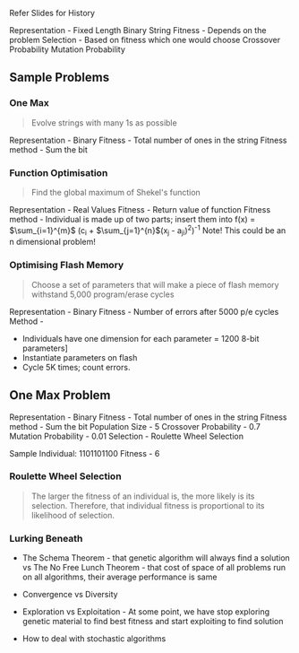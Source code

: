 Refer Slides for History

Representation - Fixed Length Binary String
Fitness - Depends on the problem
Selection - Based on fitness which one would choose
Crossover Probability
Mutation Probability

## Sample Problems

### One Max
> Evolve strings with many 1s as possible

Representation - Binary
Fitness - Total number of ones in the string
Fitness method - Sum the bit

### Function Optimisation
> Find the global maximum of Shekel's function

Representation - Real Values
Fitness - Return value of function
Fitness method - Individual is made up of two parts; insert them into 
	f(x) = $\sum_{i=1}^{m}$ (c<sub>i</sub> + $\sum_{j=1}^{n}$(x<sub>j</sub> - a<sub>ji</sub>)<sup>2</sup>)<sup>-1</sup>
Note! This could be an n dimensional problem!

### Optimising Flash Memory
> Choose a set of parameters that will make a piece of flash memory withstand 5,000 program/erase cycles

Representation - Binary
Fitness - Number of errors after 5000 p/e cycles
Method - 
- Individuals have one dimension for each parameter = 1200 8-bit parameters]
- Instantiate parameters on flash 
- Cycle 5K times; count errors.

## One Max Problem

Representation - Binary
Fitness - Total number of ones in the string
Fitness method - Sum the bit
Population Size - 5
Crossover Probability - 0.7
Mutation Probability - 0.01
Selection - Roulette Wheel Selection

Sample Individual:
1101101100 
Fitness - 6

### Roulette Wheel Selection
> The larger the fitness of an individual is, the more likely is its selection. Therefore, that individual fitness is proportional to its likelihood of selection.

### Lurking Beneath

- The Schema Theorem - that genetic algorithm will always find a solution
	vs The No Free Lunch Theorem - that cost of space of all problems run on all algorithms, their average performance is same

- Convergence vs Diversity
- Exploration vs Exploitation - At some point, we have stop exploring genetic material to find best fitness and start exploiting to find solution
- How to deal with stochastic algorithms

